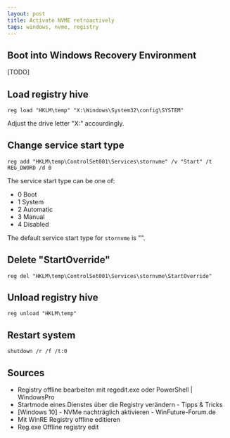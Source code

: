 ```yaml
---
layout: post
title: Activate NVME retroactively
tags: windows, nvme, registry
---
```


## Boot into Windows Recovery Environment

[TODO]

## Load registry hive

```reg load "HKLM\temp" "X:\Windows\System32\config\SYSTEM"```

Adjust the drive letter "X:" accourdingly.

## Change service start type

```reg add "HKLM\temp\ControlSet001\Services\stornvme" /v "Start" /t REG_DWORD /d 0```

The service start type can be one of:

- 0 Boot
- 1 System
- 2 Automatic
- 3 Manual
- 4 Disabled

The default service start type for `stornvme` is "".

## Delete "StartOverride"

```reg del "HKLM\temp\ControlSet001\Services\stornvme\StartOverride"```

## Unload registry hive

```reg unload "HKLM\temp"```

## Restart system

```shutdown /r /f /t:0```

## Sources

- Registry offline bearbeiten mit regedit.exe oder PowerShell | WindowsPro
- Startmode eines Dienstes über die Registry verändern - Tipps & Tricks
- [Windows 10] - NVMe nachträglich aktivieren - WinFuture-Forum.de
- Mit WinRE Registry offline editieren
- Reg.exe Offline registry edit
